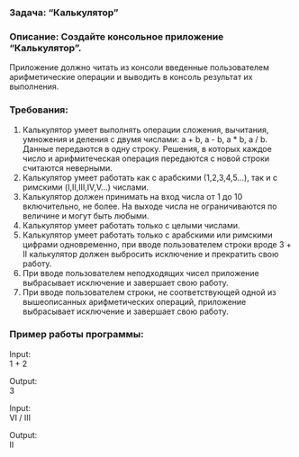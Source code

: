 ### Задача: “Калькулятор”
### Описание: Создайте консольное приложение “Калькулятор”.  
Приложение должно читать из консоли введенные пользователем арифметические операции и выводить в консоль результат их выполнения.

### Требования:  
1. Калькулятор умеет выполнять операции сложения, вычитания, умножения и деления с двумя числами: a + b, a - b, a * b, a / b. Данные передаются в одну строку. Решения, в которых каждое число и арифмитеческая операция передаются с новой строки считаются неверными.  
2. Калькулятор умеет работать как с арабскими (1,2,3,4,5…), так и с римскими (I,II,III,IV,V…) числами.  
3. Калькулятор должен принимать на вход числа от 1 до 10 включительно, не более. На выходе числа не ограничиваются по величине и могут быть любыми.  
4. Калькулятор умеет работать только с целыми числами.  
5. Калькулятор умеет работать только с арабскими или римскими цифрами одновременно, при вводе пользователем строки вроде 3 + II калькулятор должен выбросить исключение и прекратить свою работу.  
6. При вводе пользователем неподходящих чисел приложение выбрасывает исключение и завершает свою работу.  
7. При вводе пользователем строки, не соответствующей одной из вышеописанных арифметических операций, приложение выбрасывает исключение и завершает свою работу.  

### Пример работы программы:
Input:  
1 + 2

Output:  
3

Input:  
VI / III

Output:  
II